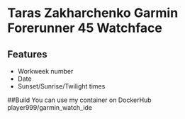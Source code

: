 # Taras Zakharchenko Garmin Forerunner 45 Watchface
## Features
* Workweek number
* Date
* Sunset/Sunrise/Twilight times

##Build
You can use my container on DockerHub player999/garmin_watch_ide
